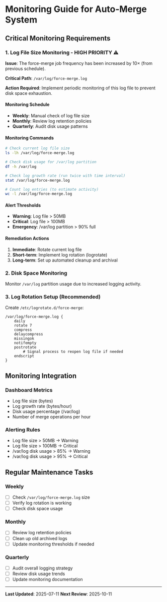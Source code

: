 # Monitoring Guide for Auto-Merge System

## Critical Monitoring Requirements

### 1. Log File Size Monitoring - HIGH PRIORITY ⚠️

**Issue**: The force-merge job frequency has been increased by 10× (from previous schedule).

**Critical Path**: `/var/log/force-merge.log`

**Action Required**: Implement periodic monitoring of this log file to prevent disk space exhaustion.

#### Monitoring Schedule
- **Weekly**: Manual check of log file size
- **Monthly**: Review log retention policies
- **Quarterly**: Audit disk usage patterns

#### Monitoring Commands
```bash
# Check current log file size
ls -lh /var/log/force-merge.log

# Check disk usage for /var/log partition
df -h /var/log

# Check log growth rate (run twice with time interval)
stat /var/log/force-merge.log

# Count log entries (to estimate activity)
wc -l /var/log/force-merge.log
```

#### Alert Thresholds
- **Warning**: Log file > 50MB
- **Critical**: Log file > 100MB
- **Emergency**: /var/log partition > 90% full

#### Remediation Actions
1. **Immediate**: Rotate current log file
2. **Short-term**: Implement log rotation (logrotate)
3. **Long-term**: Set up automated cleanup and archival

### 2. Disk Space Monitoring
Monitor `/var/log` partition usage due to increased logging activity.

### 3. Log Rotation Setup (Recommended)
Create `/etc/logrotate.d/force-merge`:
```
/var/log/force-merge.log {
    daily
    rotate 7
    compress
    delaycompress
    missingok
    notifempty
    postrotate
        # Signal process to reopen log file if needed
    endscript
}
```

## Monitoring Integration

### Dashboard Metrics
- Log file size (bytes)
- Log growth rate (bytes/hour)
- Disk usage percentage (/var/log)
- Number of merge operations per hour

### Alerting Rules
- Log file size > 50MB → Warning
- Log file size > 100MB → Critical
- /var/log disk usage > 85% → Warning
- /var/log disk usage > 95% → Critical

## Regular Maintenance Tasks

### Weekly
- [ ] Check `/var/log/force-merge.log` size
- [ ] Verify log rotation is working
- [ ] Check disk space usage

### Monthly
- [ ] Review log retention policies
- [ ] Clean up old archived logs
- [ ] Update monitoring thresholds if needed

### Quarterly
- [ ] Audit overall logging strategy
- [ ] Review disk usage trends
- [ ] Update monitoring documentation

---
**Last Updated**: 2025-07-11
**Next Review**: 2025-10-11
